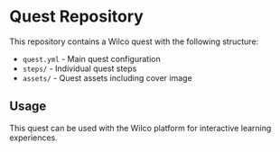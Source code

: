 # Quest Repository

This repository contains a Wilco quest with the following structure:

- `quest.yml` - Main quest configuration
- `steps/` - Individual quest steps
- `assets/` - Quest assets including cover image

## Usage

This quest can be used with the Wilco platform for interactive learning experiences.
